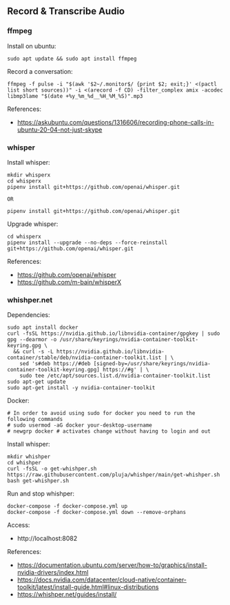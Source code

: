 ## Record & Transcribe Audio

### ffmpeg

Install on ubuntu:
```
sudo apt update && sudo apt install ffmpeg
```

Record a conversation:
```
ffmpeg -f pulse -i "$(awk '$2~/.monitor$/ {print $2; exit;}' <(pactl list short sources))" -i <(arecord -f CD) -filter_complex amix -acodec libmp3lame "$(date +%y_%m_%d__%H_%M_%S)".mp3
```

References:
- https://askubuntu.com/questions/1316606/recording-phone-calls-in-ubuntu-20-04-not-just-skype

### whisper

Install whisper:
```
mkdir whisperx
cd whisperx
pipenv install git+https://github.com/openai/whisper.git

OR

pipenv install git+https://github.com/openai/whisper.git
```

Upgrade whisper:
```
cd whisperx
pipenv install --upgrade --no-deps --force-reinstall git+https://github.com/openai/whisper.git
```

References:
- https://github.com/openai/whisper
- https://github.com/m-bain/whisperX

### whishper.net

Dependencies:
```
sudo apt install docker
curl -fsSL https://nvidia.github.io/libnvidia-container/gpgkey | sudo gpg --dearmor -o /usr/share/keyrings/nvidia-container-toolkit-keyring.gpg \
  && curl -s -L https://nvidia.github.io/libnvidia-container/stable/deb/nvidia-container-toolkit.list | \
    sed 's#deb https://#deb [signed-by=/usr/share/keyrings/nvidia-container-toolkit-keyring.gpg] https://#g' | \
    sudo tee /etc/apt/sources.list.d/nvidia-container-toolkit.list
sudo apt-get update
sudo apt-get install -y nvidia-container-toolkit
```

Docker:
```
# In order to avoid using sudo for docker you need to run the following commands
# sudo usermod -aG docker your-desktop-username
# newgrp docker # activates change without having to login and out
```

Install whisper:
```
mkdir whishper
cd whishper
curl -fsSL -o get-whishper.sh https://raw.githubusercontent.com/pluja/whishper/main/get-whishper.sh
bash get-whishper.sh
```

Run and stop whishper:
```
docker-compose -f docker-compose.yml up
docker-compose -f docker-compose.yml down --remove-orphans
```

Access:
- http://localhost:8082

References:
- https://documentation.ubuntu.com/server/how-to/graphics/install-nvidia-drivers/index.html
- https://docs.nvidia.com/datacenter/cloud-native/container-toolkit/latest/install-guide.html#linux-distributions
- https://whishper.net/guides/install/
